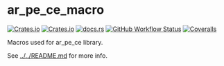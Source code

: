 # ar_pe_ce_macro

[![Crates.io](https://img.shields.io/crates/v/ar_pe_ce_macro?style=for-the-badge)](https://crates.io/crates/ar_pe_ce_macro)
[![Crates.io](https://img.shields.io/crates/l/ar_pe_ce_macro?style=for-the-badge)](https://choosealicense.com/licenses/mit/)
[![docs.rs](https://img.shields.io/docsrs/ar_pe_ce_macro?style=for-the-badge)](https://docs.rs/ar_pe_ce_macro)
[![GitHub Workflow Status](https://img.shields.io/github/workflow/status/frondeus/ar_pe_ce/Rust?style=for-the-badge)](https://github.com/frondeus/ar_pe_ce/actions)
[![Coveralls](https://img.shields.io/coveralls/github/frondeus/ar_pe_ce?style=for-the-badge)](https://coveralls.io/github/frondeus/ar_pe_ce)

Macros used for ar_pe_ce library.

See [../../README.md](../../README.md) for more info.
